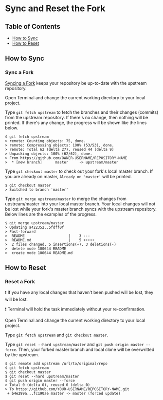 # Sync and Reset the Fork

## Table of Contents
- [How to Sync](#how-to-sync)
- [How to Reset](#how-to-reset)

## How to Sync

### Sync a Fork

[Syncing a Fork](https://docs.github.com/en/github/collaborating-with-issues-and-pull-requests/syncing-a-fork) keeps your repository be up-to-date with the upstream repository.

Open Terminal and change the current working directory to your local project.

Type `git fetch upstream` to fetch the branches and their changes (commits) from the upstream repository. If there's no change, then nothing will be printed. If there's any change, the progress will be shown like the lines below.

```
$ git fetch upstream
> remote: Counting objects: 75, done.
> remote: Compressing objects: 100% (53/53), done.
> remote: Total 62 (delta 27), reused 44 (delta 9)
> Unpacking objects: 100% (62/62), done.
> From https://github.com/OWNER-USERNAME/REPOSITORY-NAME
>  * [new branch]      master     -> upstream/master
```

Type `git checkout master` to check out your fork's local master branch. If you are already on master, `Already on 'master'` will be printed.

```
$ git checkout master
> Switched to branch 'master'
```

Type `git merge upstream/master` to merge the changes from upstream/master into your local master branch. Your local changes will not be lost while your fork's master branch syncs with the upstream repository. Below lines are the examples of the progress.

```
$ git merge upstream/master
> Updating a422352..5fdff0f
> Fast-forward
>  README                    |    3 ---
>  README.md                 |    5 +++++
>  2 files changed, 5 insertions(+), 3 deletions(-)
>  delete mode 100644 README
>  create mode 100644 README.md
```

## How to Reset

### Reset a Fork

:exclamation: If you have any local changes that haven't been pushed will be lost, they will be lost.

:exclamation: Terminal will hold the task immediately without your re-confirmation.

Open Terminal and change the current working directory to your local project.

Type `git fetch upstream` and `git checkout master`. 

Type `git reset --hard upstream/master` and `git push origin master --force`. Then, your forked master branch and local clone will be overwritted by the upstream.

```
$ git remote add upstream /url/to/original/repo
$ git fetch upstream
$ git checkout master
$ git reset --hard upstream/master  
$ git push origin master --force 
> Total 0 (delta 0), reused 0 (delta 0)
> To https://github.com/YOUR-USERNAME/REPOSITORY-NAME.git
 + b4e299a...fc190ae master -> master (forced update)
```
